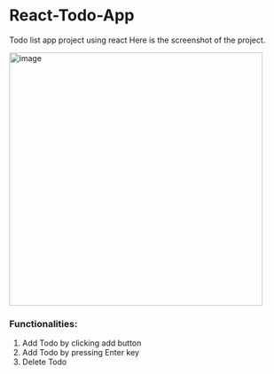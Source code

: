 # React-Todo-App
Todo list app project using react 
Here is the screenshot of the project.

<img width="457" alt="image" src="C:\Users\KIIT\Pictures\Screenshots\Screenshot 2025-05-30 101353.png">

<h3>Functionalities:</h3>
<ol>
  <li> Add Todo by clicking add button</li>
  <li> Add Todo by pressing Enter key</li>
  <li> Delete Todo</li>
 </ol> 
